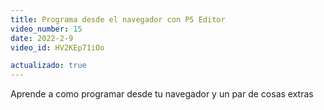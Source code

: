 ```yaml
---
title: Programa desde el navegador con P5 Editor
video_number: 15
date: 2022-2-9
video_id: HV2KEp71iOo

actualizado: true
---
```


Aprende a como programar desde tu navegador y un par de cosas extras
